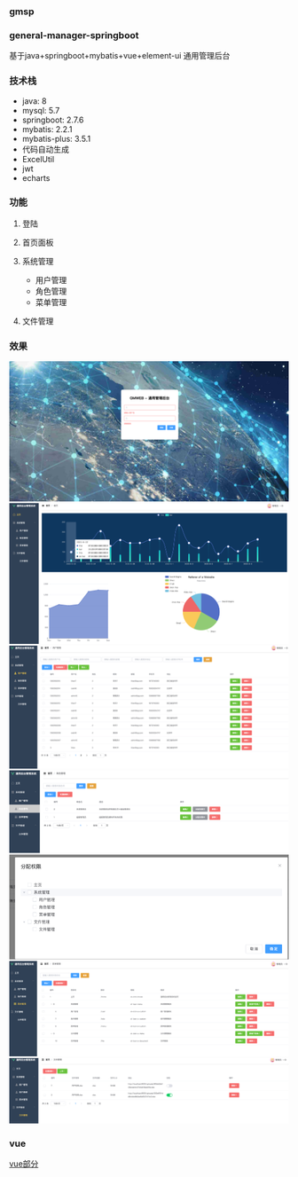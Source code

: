 ### gmsp
### general-manager-springboot
基于java+springboot+mybatis+vue+element-ui 通用管理后台


### 技术栈
* java: 8
* mysql: 5.7
* springboot: 2.7.6
* mybatis: 2.2.1
* mybatis-plus: 3.5.1
* 代码自动生成
* ExcelUtil
* jwt
* echarts

### 功能
1. 登陆
2. 首页面板
3. 系统管理
   * 用户管理
   * 角色管理
   * 菜单管理
    
4. 文件管理
    

### 效果
![登陆](./public/login.png)
![面板首页](./public/board.png)
![用户管理](./public/user.png)
![角色管理](./public/role.png)
![角色管理-分配权限](./public/rol2.png)
![菜单管理](./public/menu.png)
![文件管理](./public/file.png)





### vue
<a href="https://github.com/jeffcail/gmweb" target="_blank">vue部分</a>
